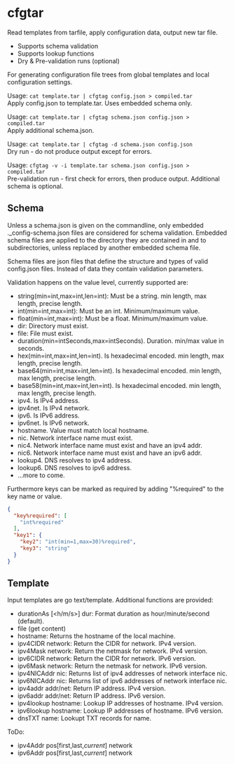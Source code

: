 # cfgtar

Read templates from tarfile, apply configuration data, output new tar file.
  - Supports schema validation
  - Supports lookup functions
  - Dry & Pre-validation runs (optional)

For generating configuration file trees from global templates and local configuration settings.

Usage: `cat template.tar | cfgtag config.json > compiled.tar`\
Apply config.json to template.tar. Uses embedded schema only.

Usage: `cat template.tar | cfgtag schema.json config.json > compiled.tar`\
Apply additional schema.json.

Usage: `cat template.tar | cfgtag -d schema.json config.json`\
Dry run - do not produce output except for errors.

Usage: `cfgtag -v -i template.tar schema.json config.json > compiled.tar`\
Pre-validation run - first check for errors, then produce output. Additional schema is optional.

## Schema

Unless a schema.json is given on the commandline, only embedded ._config-schema.json files are considered for
schema validation. Embedded schema files are applied to the directory they are contained in and to subdirectories, unless
replaced by another embedded schema file.

Schema files are json files that define the structure and types of valid config.json files. Instead of data they contain
validation parameters.

Validation happens on the value level, currently supported are:
  - string(min=int,max=int,len=int): Must be a string. min length, max length, precise length. 
  - int(min=int,max=int): Must be an int. Minimum/maximum value.
  - float(min=int,max=int): Must be a float. Minimum/maximum value.
  - dir: Directory must exist.
  - file: File must exist.
  - duration(min=intSeconds,max=intSeconds). Duration. min/max value in seconds.
  - hex(min=int,max=int,len=int). Is hexadecimal encoded. min length, max length, precise length.
  - base64(min=int,max=int,len=int). Is hexadecimal encoded. min length, max length, precise length.
  - base58(min=int,max=int,len=int). Is hexadecimal encoded. min length, max length, precise length.
  - ipv4. Is IPv4 address.
  - ipv4net. Is IPv4 network.
  - ipv6. Is IPv6 address.
  - ipv6net. Is IPv6 network.
  - hostname. Value must match local hostname.
  - nic. Network interface name must exist.
  - nic4. Network interface name must exist and have an ipv4 addr.
  - nic6. Network interface name must exist and have an ipv6 addr.
  - lookup4. DNS resolves to ipv4 address.
  - lookup6. DNS resolves to ipv6 address.
  - ...more to come.

Furthermore keys can be marked as required by adding "%required" to the key name or value.

```json
{
  "key%required": [
    "int%required"
  ],
  "key1": {
    "key2": "int(min=1,max=30)%required",
    "key3": "string"
  }
}
```

## Template

Input templates are go text/template. Additional functions are provided:
  - durationAs [<h/m/s>] dur: Format duration as hour/minute/second (default).
  - file (get content)
  - hostname: Returns the hostname of the local machine.
  - ipv4CIDR network: Return the CIDR for network. IPv4 version.
  - ipv4Mask network: Return the netmask for network. IPv4 version.
  - ipv6CIDR network: Return the CIDR for network. IPv6 version.
  - ipv6Mask network: Return the netmask for network. IPv6 version.
  - ipv4NICAddr nic: Returns list of ipv4 addresses of network interface nic. 
  - ipv6NICAddr nic: Returns list of ipv6 addresses of network interface nic.
  - ipv4addr addr/net: Return IP address. IPv4 version.
  - ipv6addr addr/net: Return IP address. IPv6 version.
  - ipv4lookup hostname: Lookup IP addresses of hostname. IPv4 version.
  - ipv6lookup hostname: Lookup IP addresses of hostname. IPv6 version.
  - dnsTXT name: Lookupt TXT records for name.

ToDo:
  - ipv4Addr pos[first,last,_current_] network 
  - ipv6Addr pos[first,last,_current_] network
  